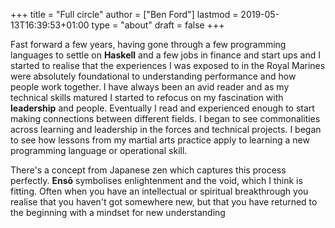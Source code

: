 +++
title = "Full circle"
author = ["Ben Ford"]
lastmod = 2019-05-13T16:39:53+01:00
type = "about"
draft = false
+++

Fast forward a few years, having gone through a few programming languages to
settle on **Haskell** and a few jobs in finance and start ups and I started to
realise that the experiences I was exposed to in the Royal Marines were
absolutely foundational to understanding performance and how people work
together. I have always been an avid reader and as my technical skills matured I
started to refocus on my fascination with **leadership** and people. Eventually I
read and experienced enough to start making connections between different
fields. I began to see commonalities across learning and leadership in the
forces and technical projects. I began to see how lessons from my martial arts
practice apply to learning a new programming language or operational skill.

There's a concept from Japanese zen which captures this process perfectly.
**Ensō** symbolises enlightenment and the void, which I think is fitting. Often
when you have an intellectual or spiritual breakthrough you realise that you
haven't got somewhere new, but that you have returned to the beginning with a
mindset for new understanding
